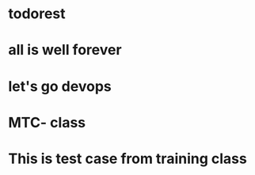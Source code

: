 # todorest
# all is well forever
# let's go devops 
# MTC- class
# This is test case from training class 
